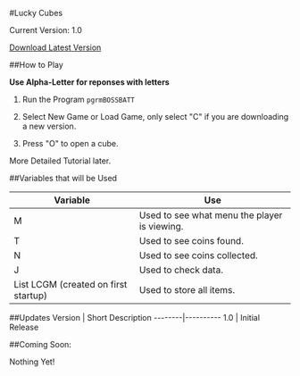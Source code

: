 #Lucky Cubes

Current Version: 1.0

[Download Latest Version](https://github.com/Chewsterchew/Ti84-Programs/raw/master/lucky-cubes/LUCKCUBE.8xp)

##How to Play

**Use Alpha-Letter for reponses with letters**

1) Run the Program `pgrmBOSSBATT`

2) Select New Game or Load Game, only select "C" if you are downloading a new version.

3) Press "O" to open a cube. 

More Detailed Tutorial later.

##Variables that will be Used

Variable | Use
-------|------
M | Used to see what menu the player is viewing.
T | Used to see coins found.
N | Used to see coins collected.
J | Used to check data.
List LCGM (created on first startup) | Used to store all items.

##Updates
Version | Short Description
--------|----------
1.0 | Initial Release

##Coming Soon:

Nothing Yet!
